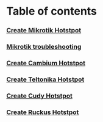 # Table of contents

### [Create Mikrotik Hotstpot](mikrotik.md)
### [Mikrotik troubleshooting](mikrotik_troubleshooting.md)
### [Create Cambium Hotstpot](cambium.md)
### [Create Teltonika Hotstpot](teltonika.md)
### [Create Cudy Hotstpot](cudy.md)
### [Create Ruckus Hotstpot](ruckus.md)